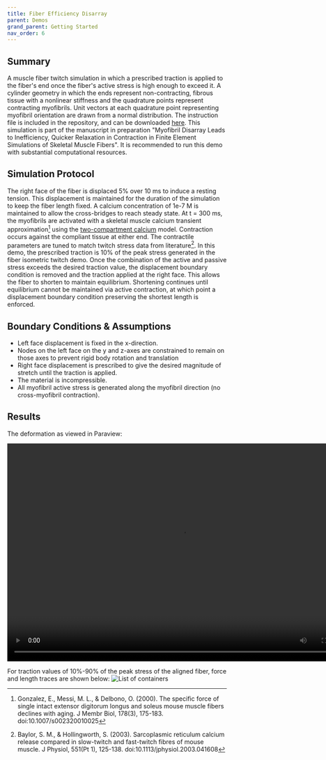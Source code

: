 ```yaml
---
title: Fiber Efficiency Disarray
parent: Demos
grand_parent: Getting Started
nav_order: 6
---
```


Summary
-------
A muscle fiber twitch simulation in which a prescribed traction is applied to the fiber's end once the fiber's active stress is high enough to exceed it. A cylinder geometry in which the ends represent non-contracting, fibrous tissue with a nonlinear stiffness and the quadrature points represent contracting myofibrils. Unit vectors at each quadrature point representing myofibril orientation are drawn from a normal distribution. The instruction file is included in the repository, and can be downloaded <a href="https://github.com/MMoTH/FEniCS-Myosim/blob/master/demos/fiber_efficiency_disarray_demo/fiber_loaded_shortening_disarray_10pct_afterload_demo.json">here</a>. This simulation is part of the manuscript in preparation "Myofibril Disarray Leads to Inefficiency, Quicker Relaxation in Contraction in Finite Element Simulations of Skeletal Muscle Fibers". It is recommended to run this demo with substantial computational resources.

Simulation Protocol
-------------------
The right face of the fiber is displaced 5% over 10 ms to induce a resting tension. This displacement is maintained for the duration of the simulation to keep the fiber length fixed. A calcium concentration of 1e-7 M is maintained to allow the cross-bridges to reach steady state. At t = 300 ms, the myofibrils are activated with a skeletal muscle calcium transient approximation[^1] using the [two-compartment calcium](../../../model_formulations/calcium_models/two_compartment_model/two_compartment_model.md) model. Contraction occurs against the compliant tissue at either end. The contractile parameters are tuned to match twitch stress data from literature[^2]. In this demo, the prescribed traction is 10% of the peak stress generated in the fiber isometric twitch demo. Once the combination of the active and passive stress exceeds the desired traction value, the displacement boundary condition is removed and the traction applied at the right face. This allows the fiber to shorten to maintain equilibrium. Shortening continues until equilibrium cannot be  maintained via active contraction, at which point a displacement boundary condition preserving the shortest length is enforced.

Boundary Conditions & Assumptions
---------------------------------
- Left face displacement is fixed in the x-direction.
- Nodes on the left face on the y and z-axes are constrained to remain on those axes to prevent rigid body rotation and translation
- Right face displacement is prescribed to give the desired magnitude of stretch until the traction is applied.
- The material is incompressible.
- All myofibril active stress is generated along the myofibril direction (no cross-myofibril contraction).

Results
-------
The deformation as viewed in Paraview:

<video width="800" height="500" controls>
  <source src="shortening_animation.mp4" type="video/mp4">
</video>

For traction values of 10%-90% of the peak stress of the aligned fiber, force and length traces are shown below:
![List of containers](rep_aligned_traces.png)


[^1]: Gonzalez, E., Messi, M. L., & Delbono, O. (2000). The specific force of single intact extensor digitorum longus and soleus mouse muscle fibers declines with aging. J Membr Biol, 178(3), 175-183. doi:10.1007/s002320010025

[^2]: Baylor, S. M., & Hollingworth, S. (2003). Sarcoplasmic reticulum calcium release compared in slow-twitch and fast-twitch fibres of mouse muscle. J Physiol, 551(Pt 1), 125-138. doi:10.1113/jphysiol.2003.041608
